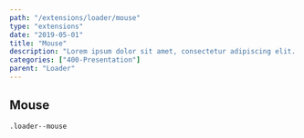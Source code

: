 ```yaml
---
path: "/extensions/loader/mouse"
type: "extensions"
date: "2019-05-01"
title: "Mouse"
description: "Lorem ipsum dolor sit amet, consectetur adipiscing elit. Nunc tempus laoreet leo sit amet iaculis."
categories: ["400-Presentation"]
parent: "Loader"
---
```


## Mouse

`.loader--mouse`

<demo>
  <demovanilla src="demos/inline/demos/loader/mouse-spinner">
  </demovanilla>
</demo>

<demo>
  <demovanilla src="demos/inline/demos/loader/mouse-filler">
  </demovanilla>
</demo>
